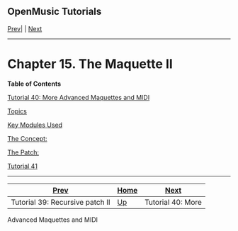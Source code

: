 OpenMusic Tutorials  
---  
[Prev](tut.gen.39)| | [Next](tut.gen.40)  
  
* * *

# Chapter 15. The Maquette II

 **Table of Contents**

[Tutorial 40: More Advanced Maquettes and MIDI](tut.gen.40)

    

[Topics](tut.gen.40#AEN6280)

[Key Modules Used](tut.gen.40#AEN6287)

[The Concept:](tut.gen.40#AEN6300)

[The Patch:](tut.gen.40#AEN6351)

[Tutorial 41](tut.gen.41)

* * *

[Prev](tut.gen.39)| [Home](index)| [Next](tut.gen.40)  
---|---|---  
Tutorial 39: Recursive patch II| [Up](tut.gen)| Tutorial 40: More
Advanced Maquettes and MIDI

